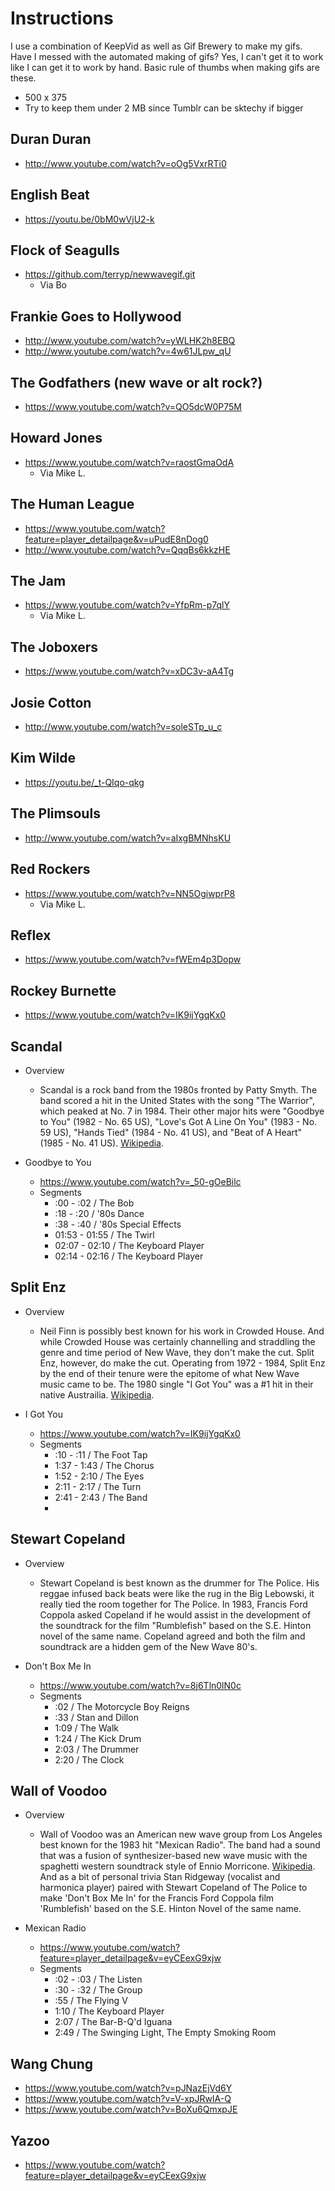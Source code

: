 
# Instructions

I use a combination of KeepVid as well as Gif Brewery to make my gifs. Have I messed with the automated making of gifs? Yes, I can't get it to work like I can get it to work by hand. Basic rule of thumbs when making gifs are these. 

- 500 x 375
- Try to keep them under 2 MB since Tumblr can be sktechy if bigger

## Duran Duran

- http://www.youtube.com/watch?v=oOg5VxrRTi0

## English Beat

- https://youtu.be/0bM0wVjU2-k

## Flock of Seagulls

- https://github.com/terryp/newwavegif.git
    - Via Bo

## Frankie Goes to Hollywood

- http://www.youtube.com/watch?v=yWLHK2h8EBQ
- http://www.youtube.com/watch?v=4w61JLpw_qU

## The Godfathers (new wave or alt rock?)

- https://www.youtube.com/watch?v=QO5dcW0P75M

## Howard Jones

- https://www.youtube.com/watch?v=raostGmaOdA
  - Via Mike L.

## The Human League

- https://www.youtube.com/watch?feature=player_detailpage&v=uPudE8nDog0
- http://www.youtube.com/watch?v=QqqBs6kkzHE

## The Jam

- https://www.youtube.com/watch?v=YfpRm-p7qlY
  - Via Mike L. 

## The Joboxers

- https://www.youtube.com/watch?v=xDC3v-aA4Tg

## Josie Cotton

- http://www.youtube.com/watch?v=soleSTp_u_c

## Kim Wilde

- https://youtu.be/_t-QIqo-qkg

## The Plimsouls

- http://www.youtube.com/watch?v=aIxgBMNhsKU

## Red Rockers

- https://www.youtube.com/watch?v=NN5OgiwprP8
  - Via Mike L.

## Reflex

- https://www.youtube.com/watch?v=fWEm4p3Dopw

## Rockey Burnette

- https://www.youtube.com/watch?v=IK9ijYgqKx0

## Scandal

- Overview
    - Scandal is a rock band from the 1980s fronted by Patty Smyth. The band scored a hit in the United States with the song "The Warrior", which peaked at No. 7 in 1984. Their other major hits were "Goodbye to You" (1982 - No. 65 US), "Love's Got A Line On You" (1983 - No. 59 US), "Hands Tied" (1984 - No. 41 US), and "Beat of A Heart" (1985 - No. 41 US). [Wikipedia](http://en.wikipedia.org/wiki/Scandal_(American_band)).

- Goodbye to You
    - https://www.youtube.com/watch?v=_50-gOeBilc
    - Segments
        - :00 - :02 / The Bob
        - :18 - :20 / '80s Dance
        - :38 - :40 / '80s Special Effects
        - 01:53 - 01:55 / The Twirl
        - 02:07 - 02:10 / The Keyboard Player
        - 02:14 - 02:16 / The Keyboard Player

## Split Enz

- Overview
    - Neil Finn is possibly best known for his work in Crowded House. And while Crowded House was certainly channelling and straddling the genre and time period of New Wave, they don't make the cut. Split Enz, however, do make the cut. Operating from 1972 - 1984, Split Enz by the end of their tenure were the epitome of what New Wave music came to be. The 1980 single "I Got You" was a #1 hit in their native Austrailia. [Wikipedia](https://en.wikipedia.org/wiki/Split_Enz).

- I Got You
    - https://www.youtube.com/watch?v=IK9ijYgqKx0
    - Segments
        - :10 - :11 / The Foot Tap
        - 1:37 - 1:43 / The Chorus
        - 1:52 - 2:10 / The Eyes
        - 2:11 - 2:17 / The Turn
        - 2:41 - 2:43 / The Band
        - 

## Stewart Copeland

- Overview
    - Stewart Copeland is best known as the drummer for The Police. His reggae infused back beats were like the rug in the Big Lebowski, it really tied the room together for The Police. In 1983, Francis Ford Coppola asked Copeland if he would assist in the development of the soundtrack for the film "Rumblefish" based on the S.E. Hinton novel of the same name. Copeland agreed and both the film and soundtrack are a hidden gem of the New Wave 80's. 

- Don't Box Me In
    - https://www.youtube.com/watch?v=8j6Tln0lN0c
    - Segments
        - :02 / The Motorcycle Boy Reigns
        - :33 / Stan and Dillon
        - 1:09 / The Walk
        - 1:24 / The Kick Drum
        - 2:03 / The Drummer
        - 2:20 / The Clock

## Wall of Voodoo

- Overview
    - Wall of Voodoo was an American new wave group from Los Angeles best known for the 1983 hit "Mexican Radio". The band had a sound that was a fusion of synthesizer-based new wave music with the spaghetti western soundtrack style of Ennio Morricone. [Wikipedia](http://en.wikipedia.org/wiki/Wall_of_Voodoo). And as a bit of personal trivia Stan Ridgeway (vocalist and harmonica player) paired with Stewart Copeland of The Police to make 'Don't Box Me In' for the Francis Ford Coppola film 'Rumblefish' based on the S.E. Hinton Novel of the same name.

- Mexican Radio
    - https://www.youtube.com/watch?feature=player_detailpage&v=eyCEexG9xjw
    - Segments
        - :02 - :03 / The Listen
        - :30 - :32 / The Group
        - :55 / The Flying V
        - 1:10 / The Keyboard Player
        - 2:07 / The Bar-B-Q'd Iguana
        - 2:49 / The Swinging Light, The Empty Smoking Room

## Wang Chung

- https://www.youtube.com/watch?v=pJNazEjVd6Y
- https://www.youtube.com/watch?v=V-xpJRwIA-Q
- https://www.youtube.com/watch?v=BoXu6QmxpJE

## Yazoo

- https://www.youtube.com/watch?feature=player_detailpage&v=eyCEexG9xjw
